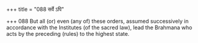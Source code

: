 +++
title = "088 सर्वे ऽपि"

+++
088	But all (or) even (any of) these orders, assumed successively in accordance with the Institutes (of the sacred law), lead the Brahmana who acts by the preceding (rules) to the highest state.